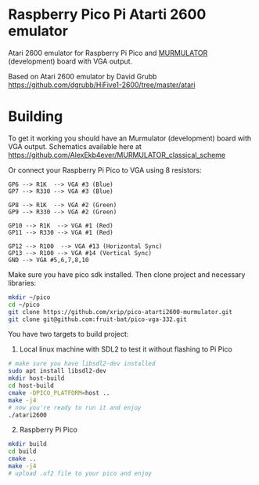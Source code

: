 # Raspberry Pico Pi Atarti 2600 emulator
Atari 2600 emulator for Raspberry Pi Pico and [MURMULATOR](https://github.com/AlexEkb4ever/MURMULATOR_classical_scheme) (development) board with VGA output.

Based on Atari 2600 emulator by David Grubb https://github.com/dgrubb/HiFive1-2600/tree/master/atari

# Building
To get it working you should have an Murmulator (development) board with VGA output. Schematics available here at https://github.com/AlexEkb4ever/MURMULATOR_classical_scheme

Or connect your Raspberry Pi Pico to VGA using 8 resistors:
```
GP6 --> R1K  --> VGA #3 (Blue)
GP7 --> R330 --> VGA #3 (Blue)

GP8 --> R1K  --> VGA #2 (Green)
GP9 --> R330 --> VGA #2 (Green)

GP10 --> R1K  --> VGA #1 (Red)
GP11 --> R330 --> VGA #1 (Red)

GP12 --> R100  --> VGA #13 (Horizontal Sync)
GP13 --> R100 --> VGA #14 (Vertical Sync)
GND --> VGA #5,6,7,8,10
```

Make sure you have pico sdk installed. Then clone project and necessary libraries:

```bash
mkdir ~/pico
cd ~/pico
git clone https://github.com/xrip/pico-atarti2600-murmulator.git
git clone git@github.com:fruit-bat/pico-vga-332.git
```

You have two targets to build project:
1. Local linux machine with SDL2 to test it without flashing to Pi Pico
```bash
# make sure you have libsdl2-dev installed
sudo apt install libsdl2-dev
mkdir host-build
cd host-build
cmake -DPICO_PLATFORM=host ..
make -j4
# now you're ready to run it and enjoy
./atari2600
```

2. Raspberry Pi Pico
```bash
mkdir build
cd build
cmake ..
make -j4
# upload .uf2 file to your pico and enjoy
```
